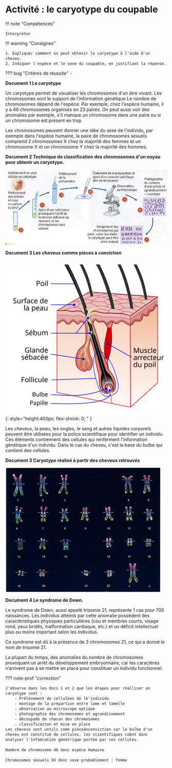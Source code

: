 # Activité : le caryotype du coupable

!!! note "Compétences"

    Interpréter 

!!! warning "Consignes"

    1. Expliquer comment on peut obtenir le caryotype à l'aide d'un cheveu.
    2. Indiquer l'espèce et le sexe du coupable, en justifiant la réponse.
    
??? bug "Critères de réussite"
    - 




**Document 1 Le caryotype**

Un caryotype permet de visualiser les chromosomes d'un être vivant. Les chromosomes sont le support de l'information génétique
Le nombre de chromosomes dépend de l'espèce. Par exemple, chez l'espèce humaine, il y a 46 chromosomes organisés en 23 paires. On peut aussi voir des anomalies par exemple, s'il manque un chromosome dans une paire ou si un chromosome est présent en trop.

Les chromosomes peuvent donner une idée du sexe de l'individu, par exemple dans l'espèce humaine, la paire de chromosomes sexuels comprend 2 chromosomes X chez la majorité des femmes et un chromosome X et un chromosome Y chez la majorité des hommes.

**Document 2 Technique de classification des chromosomes d'un noyau pour obtenir un caryotype.**

![](pictures/realCaryo.png)

**Document 3 Les cheveux comme pièces à conviction**
<div markdown style="display:flex; flex-direction: row;">
    

    
![](pictures/schemaCheveux.png){: style="height:400px; flex-shrink: 0;  " }
</div>
<div markdown style="display:flex; flex: 2 1 0; flex-direction: column;">
Les cheveux, la peau, les ongles, le sang et autres liquides corporels peuvent être utilisées pour la police scientifique pour identifier un individu.
Ces éléments contiennent des cellules qui renferment l'information génétique d'un individu.
Dans le cas du cheveu, c'est la base du bulbe qui contient des cellules.
</div>
</div>

**Document 3 Caryotype réalisé à partir des cheveux retrouvés**

![](pictures/caryoSuspect.png)


**Document 4 Le syndrome de Down.**

Le syndrome de Down, aussi appelé trisomie 21, représente 1 cas pour 700 naissances. Les individus atteints par cette anomalie possèdent des caractéristiques physiques particulières (cou et membres courts, visage rond, yeux bridés, malformation cardiaque, etc.) et un déficit intellectuel plus ou moins important selon les individus.

Ce syndrome est dû à la présence de 3 chromosomes 21, ce qui a donné le nom de trisomie 21.

La plupart du temps, des anomalies du nombre de chromosomes provoquant un arrêt du développement embryonnaire, car les caractères n’arrivent pas à se mettre en place pour constituer un individu fonctionnel.

??? note-prof "correction"

    J'observe dans les docs 1 et 2 que les étapes pour réalliser un caryotype sont :
        - Prélèvement de cellulkes de lk'individu
        - montage de la prépartion entre lame et lamelle
        - observation au microscope optique
        - photographie des chromosomes et agrandissmeent
        - découpade de chacun des chromosomes
        - classificaiton et mise en place
    Les cheveux sont untils come pièceànconviction car le bulbe d'un cheveu est constitué de cellules. les scientifiques cobnt donc analyser l'infomration génétrique portée par ces cellules.

    Nombre de chromosome 46 donc espèce Humaine

    Chromosomes sexuels XX donc sexe probablement : femme

